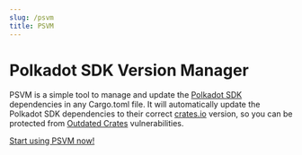 ```yaml
---
slug: /psvm
title: PSVM
---
```


# Polkadot SDK Version Manager

PSVM is a simple tool to manage and update the [Polkadot SDK](https://github.com/paritytech/polkadot-sdk) dependencies in any Cargo.toml file. It will automatically update the Polkadot SDK dependencies to their correct [crates.io](https://crates.io) version, so you can be protected from [Outdated Crates](/docs/outdated-crates) vulnerabilities.

[Start using PSVM now!](https://github.com/paritytech/parathreat)
